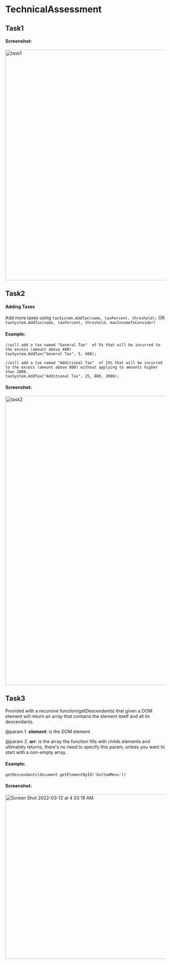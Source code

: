 # TechnicalAssessment

## Task1
#### Screenshot:

<img width="723" alt="task1" src="https://user-images.githubusercontent.com/29879453/158009508-e9e673c4-fe3e-4c66-a890-e1686a5f1897.png">

## Task2
#### Adding Taxes
Add more taxes using `taxSystem.AddTax(name, taxPercent, threshold);` OR  `taxSystem.AddTax(name, taxPercent, threshold, maxIncomeToConsider)`

#### Example:
```
//will add a tax named "General Tax"  of 5% that will be incurred to the excess (amount above 400)
taxSystem.AddTax("General Tax", 5, 400); 
```

```
//will add a tax named "Additional Tax"  of 25% that will be incurred to the excess (amount above 800) without applying to amounts higher than 2000. 
taxSystem.AddTax("Additional Tax", 25, 800, 2000); 
```
#### Screenshot:

<img width="907" alt="task2" src="https://user-images.githubusercontent.com/29879453/158009518-7709de2a-4c4f-4bbb-8382-b96c79aba6ed.png">

## Task3
Provided with a recursive function(getDescendants) that given a DOM element will return an array that contains the element itself and all its descendants.

@param 1. **element**: is the DOM element

@param 2. **arr**: is the array the function fills with childs elements and ultimately returns, there's no need to specify this param, unless you want to start with a non-empty array.
                
#### Example:
```
getDescendants(document.getElementById('bottomMenu'))
```

#### Screenshot:

<img width="516" alt="Screen Shot 2022-03-12 at 4 03 18 AM" src="https://user-images.githubusercontent.com/29879453/158009641-9cf3975a-d63c-4c53-b0d3-8dfa73357fc0.png">


